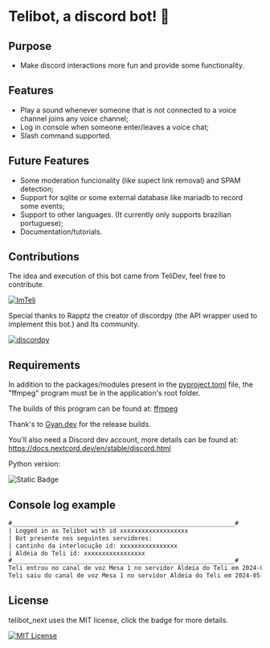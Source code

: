# Telibot, a discord bot! 🤖

## Purpose

* Make discord interactions more fun and provide some functionality.

## Features

* Play a sound whenever someone that is not connected to a voice channel joins any voice channel;
* Log in console when someone enter/leaves a voice chat;
* Slash command supported.

## Future Features

* Some moderation funcionality (like supect link removal) and SPAM detection;
* Support for sqlite or some external database like mariadb to record some events;
* Support to other languages. (It currently only supports brazilian portuguese);
* Documentation/tutorials.

## Contributions

The idea and execution of this bot came from TeliDev, feel free to contribute.

[![ImTeli](https://img.shields.io/badge/GitHub-ImTeli-blue)](https://github.com/ImTeli)

Special thanks to Rapptz the creator of discordpy (the API wrapper used to implement this bot.) and Its community.

[![discordpy](https://img.shields.io/badge/GitHub-Discordpy-blue)](https://github.com/Rapptz/discord.py)

## Requirements

In addition to the packages/modules present in the [pyproject.toml](https://github.com/ImTeli/telibot/blob/main/pyproject.toml) file, the "ffmpeg" program must be in the application's root folder.

The builds of this program can be found at: [ffmpeg](https://www.gyan.dev/ffmpeg/builds/)

Thank's to [Gyan.dev](https://github.com/GyanD) for the release builds.

You'll also need a Discord dev account, more details can be found at: <https://docs.nextcord.dev/en/stable/discord.html>

Python version:

![Static Badge](https://img.shields.io/badge/Python-3.11%20%7C%203.12-blue)

## Console log example

```txt
#______________________________________________________________#
| Logged in as Telibot with id xxxxxxxxxxxxxxxxxxx
| Bot presente nos seguintes servidores:
| cantinho da interlocução id: xxxxxxxxxxxxxxxx
| Aldeia do Teli id: xxxxxxxxxxxxxxxxx
#______________________________________________________________#
Teli entrou no canal de voz Mesa 1 no servidor Aldeia do Teli em 2024-05-14 13:37:42.569062.
Teli saiu do canal de voz Mesa 1 no servidor Aldeia do Teli em 2024-05-14 13:37:51.555518.
```

## License

telibot_next uses the MIT license, click the badge for more details.

[![MIT License](https://img.shields.io/badge/License-MIT-green.svg)](https://github.com/ImTeli/telibot_next/blob/main/LICENSE)
